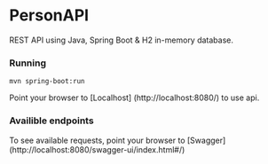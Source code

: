 # PersonAPI

REST API using Java, Spring Boot & H2 in-memory database. 

### Running

```shell
mvn spring-boot:run
```
Point your browser to [Localhost] (http://localhost:8080/) to use api.

### Availible endpoints

To see available requests, point your browser to [Swagger] (http://localhost:8080/swagger-ui/index.html#/)
